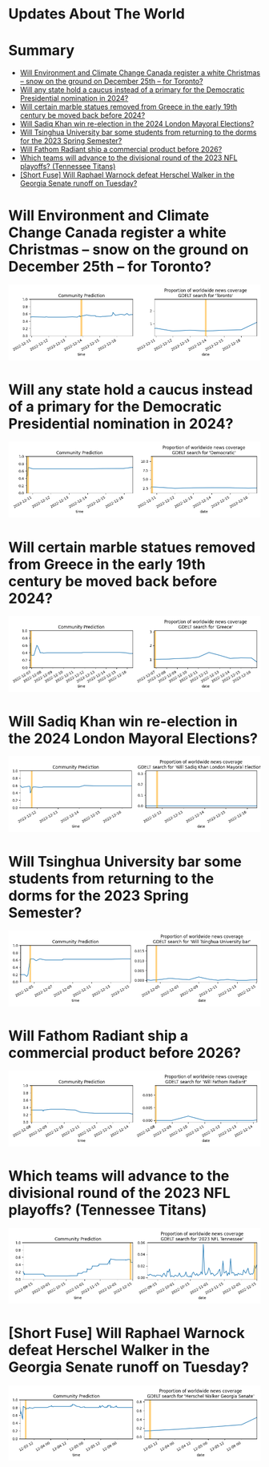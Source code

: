 
Updates About The World
=======================

Summary
=======

* [Will Environment and Climate Change Canada register a white Christmas – snow on the ground on December 25th – for Toronto?](#will-environment-and-climate-change-canada-register-a-white-christmas--snow-on-the-ground-on-december-25th--for-toronto)
* [Will any state hold a caucus instead of a primary for the Democratic Presidential nomination in 2024?](#will-any-state-hold-a-caucus-instead-of-a-primary-for-the-democratic-presidential-nomination-in-2024)
* [Will certain marble statues removed from Greece in the early 19th century be moved back before 2024?](#will-certain-marble-statues-removed-from-greece-in-the-early-19th-century-be-moved-back-before-2024)
* [Will Sadiq Khan win re-election in the 2024 London Mayoral Elections?](#will-sadiq-khan-win-re-election-in-the-2024-london-mayoral-elections)
* [Will Tsinghua University bar some students from returning to the dorms for the 2023 Spring Semester?](#will-tsinghua-university-bar-some-students-from-returning-to-the-dorms-for-the-2023-spring-semester)
* [Will Fathom Radiant ship a commercial product before 2026?](#will-fathom-radiant-ship-a-commercial-product-before-2026)
* [Which teams will advance to the divisional round of the 2023 NFL playoffs? (Tennessee Titans)](#which-teams-will-advance-to-the-divisional-round-of-the-2023-nfl-playoffs-tennessee-titans)
* [[Short Fuse] Will Raphael Warnock defeat Herschel Walker in the Georgia Senate runoff on Tuesday?](#short-fuse-will-raphael-warnock-defeat-herschel-walker-in-the-georgia-senate-runoff-on-tuesday)

# Will Environment and Climate Change Canada register a white Christmas – snow on the ground on December 25th – for Toronto?


![Toronto "white Christmas"](assets/01.png)
# Will any state hold a caucus instead of a primary for the Democratic Presidential nomination in 2024?


![Any State Dem Pres. Caucus in 2024](assets/04.png)
# Will certain marble statues removed from Greece in the early 19th century be moved back before 2024?


![Will certain statues go to Greece by 2024?](assets/05.png)
# Will Sadiq Khan win re-election in the 2024 London Mayoral Elections?


![Sadiq Khan re-elected in 2024](assets/06.png)
# Will Tsinghua University bar some students from returning to the dorms for the 2023 Spring Semester?


![Tsinghua University Dorms Closed Spring 2023?](assets/07.png)
# Will Fathom Radiant ship a commercial product before 2026?


![Fathom Radiant Product Launch by 2026](assets/08.png)
# Which teams will advance to the divisional round of the 2023 NFL playoffs? (Tennessee Titans)


![Tennessee Titans](assets/09.png)
# [Short Fuse] Will Raphael Warnock defeat Herschel Walker in the Georgia Senate runoff on Tuesday?


![Will The People Choose Raphael Warnock?](assets/10.png)